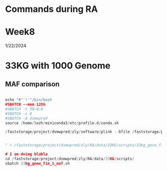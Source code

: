# Commands during RA
# Week8

1/22/2024


# 33KG with 1000 Genome
## MAF comparison
```python

echo "#"'!'"/bin/bash
#SBATCH --mem 128G
#SBATCH -t 30:0:0
#SBATCH -c 8
#SBATCH -A dsmwpred
source /home/lezh/miniconda3/etc/profile.d/conda.sh

/faststorage/project/dsmwpred/zly/software/plink --bfile /faststorage/project/dsmwpred/zly/RA/data/33KG/33kg_geno_fin_1 --freq --out /faststorage/project/dsmwpred/zly/RA/data/33KG/33kg_geno_fin_1_maf


" > /faststorage/project/dsmwpred/zly/RA/data/33KG/scripts/33kg_geno_fin_1_maf.sh

# I am doing blabla
cd /faststorage/project/dsmwpred/zly/RA/data/33KG/scripts/
sbatch 33kg_geno_fin_1_maf.sh

```